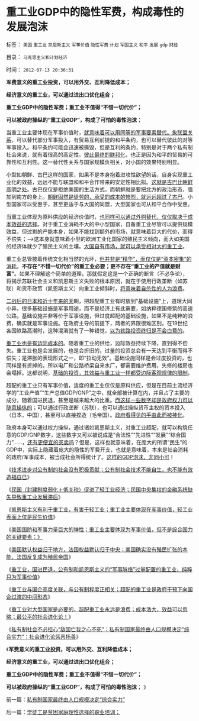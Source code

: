 # 重工业GDP中的隐性军费，构成毒性的发展泡沫

标签： `美国` `重工业` `凯恩斯主义` `军事价值` `隐性军费` `计划` `军国主义` `和平` `发展` `gdp` `财经` 

目录： `马克思主义和计划经济`

时间： `2012-07-13 20:36:31`

**军费意义的重工业投资，可以用外交、互利降低成本；**

**经济意义的重工业，可以通过进出口优化组合；**

**重工业GDP中的隐性军费；重工业不值得“不惜一切代价”；**

**可以被政府操纵的“重工业GDP”，构成了可怕的毒性泡沫**；

当重工业主要体现在军事价值时，[就意味着可以用同等的军事要素替代。象联盟关系](../../../2010/3/20/政治只是经济学中的一种组织要素.md)，可以替代部分军事投入，有贸易互利前提的和平条约，也可以替代彼此的对等军事投入。和平条约可能会迅速被撕毁，但是互利的条约，特别是对于两个私有制社会来说，就有着很高的高定性。[彼此最终的联邦化](../../../2012/6/27/户籍制度让联邦自治政体天经地义.md)，也正是因为和平的贸易的可靠性和互利性。这一替代性关系与国家规模负相关，对小国的效果特别明显。

小型如朝鲜、古巴这样的国家，如果不是本身抱着进攻性欲望的话，自身实现重工业化的效益，远远不能与联盟和和平合作带来的安定性相比拟。[这就是古巴比朝鲜高明之处](http://darthvad.blog.sohu.com/131126086.html)。古巴仅仅是拒绝美国的生活方式，而朝鲜就是要把北方的政治形态，强加到南方的身上。[朝鲜固然是徒劳的，承受的成本的惨烈，就远远超过了古巴](../../../2012/6/12/朝鲜民主集中制中的统治阶级和剥削阶级.md)。小型国家可以受惠于，甚至更适于与大国的同盟，大型国家也可从和平合作中受惠。

当重工业体现为原料供应的经济价值时，[也同样可以通过外购替代，仅仅取决于成本效益的选择](../../../2011/1/18/美国不会支持中国“颜色革命”.md)。对于重工业消耗不大的中小型国家，自备重工业尽管可以提供规模效益，但过剩的产能本身，如果不能找到额外的市场，就意味着巨大的代价，而得不偿失；——>这本身就意味着小型的欧洲工业化国家的殖民主义倾向，而大如美国的经济体就少了殖民主义的土壤。[大国自有市场，就可以承受相对大的重工业](../../../2011/8/12/中国不是大国吗？.md)。

重工业总管披着传统文化相当然的光环，[但并非是“精华”，而仅仅是“资本密集”的消耗](../../../2012/7/10/重工业体现在军事价值，轻工业主要是民生价值；.md)。**不存在“不惜一切代价”的重工业必要；更不存在“重工业的产值就是财富”**。如果不理解这个简单的道理，那就假定这是一个正确的断言（不必争论），将揭示苏联社会主义和凯恩斯主义失败的根本原因，就在于使用行政垄断（如苏联）和货币政策（凯恩斯主义）向重工业倾斜时，[将意味着自杀性的人为浪费](../../../2009/12/18/交换创造价值决定了“市场才是经济”.md)。

[二战后的日本和近十年来的天](../../../2012/4/23/日本模式下的通货膨胀和“人民币汇率均衡了”.md)朝，把超配重工业有时放到“基础设施”上，道理大同小异。很多基础设施是军事用途，而不是经济上有此需要，如纳粹德国修筑的高速公路。基础设施并非等价于军事设施，但过度超配的基础设施，如果不是纯粹的浪费，确实就是军事设施。在政府主导的前提下，两者的界限很难区别，在19世纪各国铁路高潮时，这种混淆就有了一种错觉，[以为铁路投资终归是不会白费的](../../../2009/12/27/武广高铁，供应没有创造需求.md)。

[重工业也是有边际成本的](../../../2011/2/20/经济学科学标准（边际效用＋抽象建模＋实证统计）.md)。随着重工业的供给，边际效益持续下降，直到得不偿失。重工业也是会发展的，也是会折旧的，过量的投资总会有一天达到平衡而得不偿失；是滞胀的表现形式之一，即“拉动无效”。基础设施同样是会过度投资的，也同样是有折掉的。所以电厂和公路桥梁自来水厂，都需要维护费用，失修的楼房也会塌掉。这都说明，[基础的投资，其效益与重工业一样都受边际客观规律的限制](../../../2011/4/29/凯恩斯主义“路通财通”也许劳民伤财.md)。

超配的重工业只有军事价值，适度的重工业仅仅是原料供应，但是在目前主流经济学的“工业产值”“生产总值GDP/GNP”之中，就全部被计算在内，并且占了主要的成分，随着国进民退，甚至是越来越大的比重。[而这样一些数字却是政府权力可以随意操纵的](../../../2012/6/30/科学派是两百年来“政府干预论”的政治哲学.md)；可以通过行政垄断（苏联），也可以通过操纵货币主权的资本投入（日本，中国），甚至可以直接捏造（毛帝国）。[政府看得见的手由此而被神化](../../../2011/12/9/世界上没有免费的午餐；别以为经济学都不是科学.md)。

政府本身可以通过权力操纵，通过诸如凯恩斯主义，对重工业超配，就可以构筑任意的GDP/GNP数字，这些数字又可以被说成是“合法性”“先进性”“发展”“综合国力”……，[还有更便宜的买卖吗](../../../2012/6/30/科学派替代“君权神授”的宗教信仰；.md)？但是，这样也就意味着，在庞大的所谓“民生”的GDP中，实际上隐藏着庞大的隐性的军费开支，也就是意味着，本来是社会消耗的政府/军事成本，被当成社会所得统计了。[这样的GDP泡沫，非同小可](../../../2012/5/27/三驾马车没有拉动过增长,“唱衰中国”的可能是真相.md)！

《[技术进步对公有制的社会没有积极贡献；公有制社会技术不能自生，也不能有效造福自已](../../../2012/7/9/战争不能推动技术进步，技术对公有制社会没有贡献.md)》

《[民国（封建制度弱化＋低关税）促进了轻工业经济；民国中央集权的金融系统缺失导致重工业发展滞后](../../../2012/7/10/蒋介石的德国化，毛主席的一边倒.md)》

《[凯恩斯主义有利于重工业，有害于轻工业；重工业主要体现在军事价值，轻工业表面上仅是民生价值](../../../2012/7/10/重工业体现在军事价值，轻工业主要是民生价值；.md)》

《[美国国防和军事力量巨大的弹性；重工业主要体现为军事价值，但不是综合国力的关键要素；》](../../../2012/7/10/美国国防和军事力量巨大的弹性，巨大的增长潜力.md)

《[美国默认权益归于地方，法国权益默认归于中央；美国确实没有殖民扩张的本能，法国反复成为殖民帝国](../../../2012/7/11/美国与法式民主截然相反，法国为何反复成为殖民帝国？.md)》

《[重工业，国进民退，公有制和凯恩斯主义的“军事脉络”过量配置的重工业，纯粹只为军事价值](../../../2012/7/11/公有制，国企，重工业，国进民退，凯恩斯主义的军事脉络.md)》

《[重工业与国企高度关联，与公有制程度正相关；超配的重工业是政府干预下向国企过渡的中间形态](../../../2012/7/11/重工业和国企和殖民地，高度关联.md)》

《[重工业对大型国家是必要的，超配重工业永远是浪费；成本浩大，效益可以忽略；最公平的社会进化论！](../../../2012/7/12/非暴力竞争！最公平的社会进化论.md)》

《[私有制社会不必担心“敌国亡我之心不死”；私有制国家最终由人口规模决定“综合实力”；社会进化论惩恶扬善](../../../2012/7/13/私有制国家最终由人口规模决定“综合实力”.md)》

《**军费意义的重工业投资，可以用外交、互利降低成本；**

**经济意义的重工业，可以通过进出口优化组合；**

**重工业GDP中的隐性军费；重工业不值得“不惜一切代价”；**

**可以被政府操纵的“重工业GDP”，构成了可怕的毒性泡沫**； 》



前一篇：[私有制国家最终由人口规模决定“综合实力”](../../../2012/7/13/私有制国家最终由人口规模决定“综合实力”.md)

后一篇：[学徒工是贫困家庭理性选择的职业培训；](../../../2012/7/13/学徒工是贫困家庭理性选择的职业培训；.md)